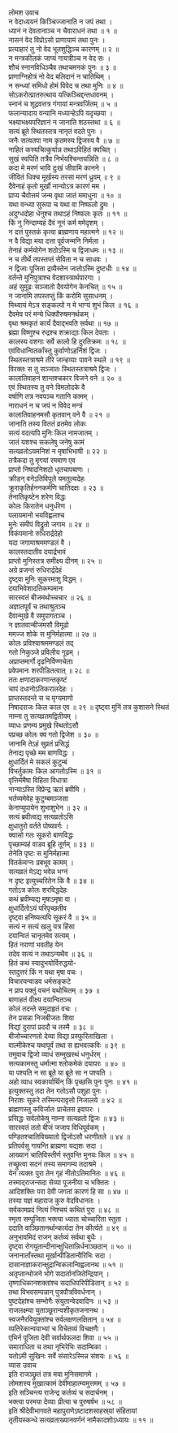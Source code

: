 लोमश उवाच  
न वेदाध्ययनं किञ्चिज्जानाति न जपं तथा ।  
ध्यानं न देवतानाञ्च न चैवाराधनं तथा ॥ १ ॥  
नासनं वेद विप्रोऽसो प्राणायामं तथा पुनः ।  
प्रत्याहारं तु नो वेद भूतशुद्धिञ्च कारणम् ॥ २ ॥  
न मन्त्रकीलकं जाप्यं गायत्रीञ्च न वेद सः ।  
शौचं स्नानविधिञ्चैव तथाचमनकं पुनः ॥ ३ ॥  
प्राणाग्निहोत्रं नो वेद बलिदानं न चातिथिम् ।  
न सन्ध्यां समिधो होमं विवेद च तथा मुनिः ॥ ४ ॥  
सोऽकरोत्प्रातरुत्थाय यत्किञ्चिद्दन्तधावनम् ।  
स्नानं च शूद्रवत्तत्र गंगायां मन्त्रवर्जितम् ॥ ५ ॥  
फलान्यादाय वन्यानि मध्यान्हेऽपि यदृच्छया ।  
भक्ष्याभक्ष्यपरिज्ञानं न जानाति शठस्तथा ॥ ६ ॥  
सत्यं ब्रूते स्थितस्तत्र नानृतं वदते पुनः ।  
जनैः सत्यतपा नाम कृतमस्य द्विजस्य वै ॥ ७ ॥  
नाहितं कस्यचित्कुर्यान्न तथाऽविहितं क्वचित् ।  
सुखं स्वपिति तत्रैव निर्भयश्चिन्तयन्निति ॥ ८ ॥  
कदा मे मरणं भावि दुःखं जीवामि कानने ।  
जीवितं धिक्च मूर्खस्य तरसा मरणं ध्रुवम् ॥ ९ ॥  
दैवेनाहं कृतो मूर्खो नान्योऽत्र कारणं मम ।  
प्राप्य चैवोत्तमं जन्म वृथा जातं ममाधुना ॥ १० ॥  
यथा वन्ध्या सुरूपा च यथा वा निष्फलो द्रुमः ।  
अदुग्धदोहा धेनुश्च तथाऽहं निष्फलः कृतः ॥ ११ ॥  
किं नु निन्दाम्यहं दैवं नूनं कर्म ममेदृशम् ।  
न दत्तं पुस्तकं कृत्वा ब्राह्मणाय महात्मने ॥ १२ ॥  
न वै विद्या मया दत्ता पूर्वजन्मनि निर्मला ।  
तेनाहं कर्मयोगेन शठोऽस्मि च द्विजाधमः ॥ १३ ॥  
न च तीर्थे तपस्तप्तं सेविता न च साधवः ।  
न द्विजाः पूजिता द्रव्यैस्तेन जातोऽस्मि दुष्टधीः ॥ १४ ॥  
वर्तन्ते मुनिपुत्राश्च वेदशास्त्रार्थपारगाः ।  
अहं सुमूढः सञ्जातो दैवयोगेन केनचित् ॥ १५ ॥  
न जानामि तपस्तप्तुं किं करोमि सुसाधनम् ।  
मिथ्यायं मेऽत्र सङ्कल्पो न मे भाग्यं शुभं किल ॥ १६ ॥  
दैवमेव परं मन्ये धिक्पौरुषमनर्थकम् ।  
वृथा श्रमकृतं कार्यं दैवाद्‌भवति सर्वथा ॥ १७ ॥  
ब्रह्मा विष्णुश्च रुद्रश्च शक्राद्याः किल देवताः ।  
कालस्य वशगाः सर्वे कालो हि दुरतिक्रमः ॥ १८ ॥  
एवंविधान्वितर्कांस्तु कुर्वाणोऽहर्निशं द्विजः ।  
स्थितस्तत्राश्रमे तीरे जान्हव्याः पावने स्थले ॥ १९ ॥  
विरक्तः स तु सञ्जातः स्थितस्तत्राश्रमे द्विजः ।  
कालातिवाहनं शान्तश्चकार विजने वने ॥ २० ॥  
एवं स्थितस्य तु वने विमलोदके वै  
     वर्षाणि तत्र नवपञ्च गतानि कामम् ।  
नाराधनं न च जपं न विवेद मन्त्रं  
     कालातिवाहनमसौ कृतवान् वने वै ॥ २१ ॥  
जानाति तस्य विततं व्रतमेव लोकः  
     सत्यं वदत्यपि मुनिः किल नामजातम् ।  
जातं यशश्च सकलेषु जनेषु कामं  
     सत्यव्रतोऽयमनिशं न मृषाभिभाषी ॥ २२ ॥  
तत्रैकदा तु मृगयां रममाण एव  
     प्राप्तो निषादनिशठो धृतचापबाणः ।  
क्रीडन् वनेऽतिविपुले यमतुल्यदेहः  
     क्रूराकृतिर्हननकर्मणि चातिदक्षः ॥ २३ ॥  
तेनातिकृष्टेन शरेण विद्धः  
     कोलः किरातेन धनुर्धरेण ।  
पलायमानो भयविह्वलश्च  
     मुनेः समीपं विद्रुतो जगाम ॥ २४ ॥  
विकंपमानो रुधिरार्द्रदेहो  
     यदा जगामाश्रममण्डलं वै ।  
कालस्तदातीव दयार्द्रभावं  
     प्राप्तो मुनिस्तत्र समीक्ष्य दीनम् ॥ २५ ॥  
अग्रे व्रजन्तं रुधिरार्द्रदेहं  
     दृष्ट्वा मुनिः सूकरमाशु विद्धम् ।  
दयाभिवेशादतिकम्पमानः  
     सारस्वतं बीजमथोच्चचार ॥ २६ ॥  
अज्ञातपूर्वं च तथाश्रुतञ्च  
     दैवान्मुखे वै समुपागतञ्च ।  
न ज्ञातवान्बीजमसौ विमूढो  
     ममज्ज शोके स मुनिर्महात्मा ॥ २७ ॥  
कोलः प्रविश्याश्रममण्डलं तद्  
     गतो निकुञ्जे प्रविलीय गूढम् ।  
अप्राप्तमार्गो दृढनिर्विण्णचेताः  
     प्रवेपमानः शरपीडितत्वात् ॥ २८ ॥  
ततः क्षणादाकरणान्तकृष्टं  
     चापं दधानोऽतिकरालदेहः ।  
प्राप्तस्तदन्ते स च मृग्यमाणो  
     निषादराजः किल काल एव ॥ २९ ॥
दृष्ट्वा मुनिं तत्र कुशासने स्थितं  
     नाम्ना तु सत्यव्रतमद्वितीयम् ।  
व्याधः प्रणम्य प्रमुखे स्थितोऽसौ  
     पप्रच्छ कोलः क्व गतो द्विजेश ॥ ३० ॥  
जानामि तेऽहं सुव्रतं प्रसिद्धं  
     तेनाद्य पृच्छे मम बाणविद्धः ।  
क्षुधार्दितं मे सकलं कुटुम्बं  
     विभर्तुकामः किल आगतोऽस्मि ॥ ३१ ॥  
वृत्तिर्ममैषा विहिता विधात्रा  
     नान्याऽस्ति विप्रेन्द्र ऋतं ब्रवीमि ।  
भर्तव्यमेवेह कुटुम्बमञ्जसा  
     केनाप्युपायेन शुभाशुभेन ॥ ३२ ॥  
सत्यं ब्रवीत्वद्य सत्यव्रतोऽसि  
     क्षुधातुरो वर्तते पोष्यवर्गः ।  
क्वासो गतः सूकरो बाणविद्धः  
     पृच्छाम्यहं वाडव ब्रूहि तूर्णम् ॥ ३३ ॥  
तेनेति पृष्टः स मुनिर्महात्मा  
     वितर्कमग्नः प्रबभूव कामम् ।  
सत्यव्रतं मेऽद्य भवेन्न भग्नं  
     न दृष्ट इत्युच्चरितेन किं वै ॥ ३४ ॥  
गतोऽत्र कोलः शरविद्धदेहः  
     कथं ब्रवीम्यद्य मृषाऽमृषा वा ।  
क्षुधार्दितोऽयं परिपृच्छतीव  
     दृष्ट्वा हनिष्यत्यपि सूकरं वै ॥ ३५ ॥  
सत्यं न सत्यं खलु यत्र हिंसा  
     दयान्वितं चानृतमेव सत्यम् ।  
हितं नराणां भवतीह येन  
     तदेव सत्यं न तथाऽन्यथैव ॥ ३६ ॥  
हितं कथं स्यादुभयोर्विरुद्धयो-  
     स्तदुत्तरं किं न यथा मृषा वचः ।  
विचारयन्वाडव धर्मसङ्कटे  
     न प्राप वक्तुं वचनं यथोचितम् ॥ ३७ ॥  
बाणाहतं वीक्ष्य दयान्वितञ्च  
     कोलं तदन्ते समुदाहृतं वचः ।  
तेन प्रसन्ना निजबीजतः शिवा  
     विद्यां दुरापां प्रददौ च तस्मै ॥ ३८ ॥  
बीजोच्चारणतो देव्या विद्या प्रस्फुरिताखिला ।  
वाल्मीकेश्च यथापूर्वं तथा स ह्यभवत्कविः ॥ ३९ ॥  
तमुवाच द्विजो व्याधं सम्मुखस्थं धनुर्धरम् ।  
सत्यकामस्तु धर्मात्मा श्लोकमेकं दयापरः ॥ ४० ॥  
या पश्यति न सा ब्रूते या ब्रूते सा न पश्यति ।  
अहो व्याध स्वकार्यार्थिन् किं पृच्छसि पुनः पुनः ॥ ४१ ॥  
इत्युक्तस्तु तदा तेन गतोऽसौ पशुहा पुनः ।  
निराशः सूकरे तस्मिन्परावृत्तो निजालये ॥ ४२ ॥  
ब्राह्मणस्तु कविर्जातः प्राचेतस इवापरः ।  
प्रसिद्धः सर्वलोकेषु नाम्ना सत्यव्रतो द्विजः ॥ ४३ ॥  
सारस्वतं ततो बीजं जजाप विधिपूर्वकम् ।  
पण्डितश्चातिविख्यातो द्विजोऽसौ धरणीतले ॥ ४४ ॥  
प्रतिपर्वसु गायन्ति ब्राह्मणा यद्यशः सदा ।  
आख्यानं चातिविस्तीर्ण स्तुवन्ति मुनयः किल ॥ ४५ ॥  
तच्छ्रुत्वा सदनं तस्य समागम्य तदाश्रमे ।  
येन त्यक्तः पुरा तेन गृहं नीतोऽतिमानितः ॥ ४६ ॥  
तस्माद्‌राजन्सदा सेव्या पूजनीया च भक्तितः ।  
आदिशक्तिः परा देवी जगतां कारणं हि सा ॥ ४७ ॥  
तस्या यज्ञं महाराज कुरु वेदविधानतः ।  
सर्वकामप्रदं नित्यं निश्चयं कथितं पुरा ॥ ४८ ॥  
स्मृता सम्पूजिता भक्त्या ध्याता चोच्चारिता स्तुता ।  
ददाति वाञ्छितानर्थान्कार्यदा तेन कीर्त्यते ॥ ४९ ॥  
अनुभावमिदं राजन् कर्तव्यं सर्वथा बुधैः ।  
दृष्ट्वा रोगयुतान्दीनान्क्षुधितान्निर्धनाञ्छठान् ॥ ५० ॥  
जनानार्तांस्तथा मूर्खान्पीडितान्वैरिभिः सदा ।  
दासानाज्ञाकरान्क्षुद्रान्विकलान्विह्वलानथ ॥ ५१ ॥  
अतृप्तान्भोजने भोगे सदार्तानजितेन्द्रियान् ।  
तृष्णाधिकानशक्तांश्च सदाधिपरिपीडितान् ॥ ५२ ॥  
तथा विभवसम्पन्नान् पुत्रपौत्रविवर्धनान् ।  
पुष्टदेहांश्च सम्भोगैः संयुतान्वेदवादिनः ॥ ५३ ॥  
राजलक्ष्म्या युताञ्छूरान्वशीकृतजनानथ ।  
स्वजनैरवियुक्तांश्च सर्वलक्षणलक्षितान् ॥ ५४ ॥  
व्यतिरेकान्वयाभ्यां च विचेतव्यं विचक्षणैः ।  
एभिर्न पूजिता देवी सर्वार्थफलदा शिवा ॥ ५५ ॥  
समाराधिता च तथा नृभिरेभिः सदाम्बिका ।  
यतोऽमी सुखिनः सर्वे संसारेऽस्मिन्न संशयः ॥ ५६ ॥  
व्यास उवाच  
इति राजञ्छ्रुतं तत्र मया मुनिसमागमे ।  
लोमशस्य मुखात्कामं देवीमाहात्म्यमुत्तमम् ॥ ५७ ॥  
इति सञ्चिन्त्य राजेन्द्र कर्तव्यं च सदार्चनम् ।  
भक्त्या परमया देव्याः प्रीत्या च पुरुषर्षभ ॥ ५८ ॥  
इति श्रीदेवीभागवते महापुराणेऽष्टादशसाहस्र्यां संहितायां  
तृतीयस्कन्धे सत्यव्रताख्यानवर्णनं नामैकादशोऽध्यायः ॥ ११ ॥
